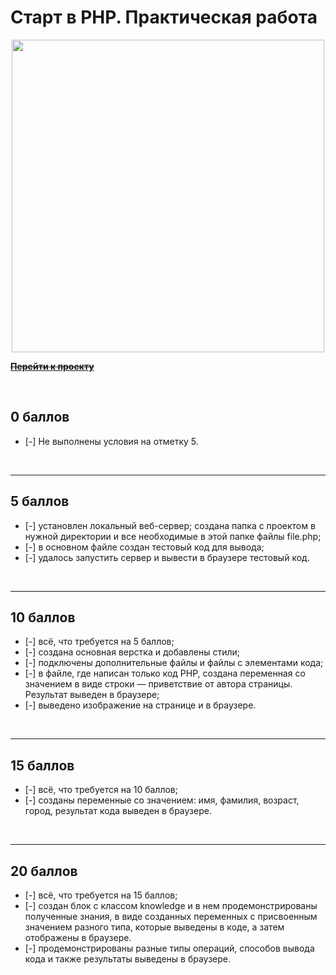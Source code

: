 # Старт в PHP. Практическая работа

<div style="width: 100%; text-align: center">
    <img src="https://lms.skillfactory.ru/assets/courseware/v1/66c937e939477cad56ca404555edc04a/asset-v1:SkillFactory+PHP-2.0+2020+type@asset+block/PHP_15.6._cover.svg" style="width: 500px;" >
</div>

~~**[Перейти к проекту]()**~~

<br>

## 0 баллов 

- [-] Не выполнены условия на отметку 5.

<br>
<hr>


## 5 баллов

- [-] установлен локальный веб-сервер;
создана папка с проектом в нужной директории и все необходимые в этой папке файлы file.php;
- [-] в основном файле создан тестовый код для вывода;
- [-] удалось запустить сервер и вывести в браузере тестовый код.

<br>
<hr>

## 10 баллов

- [-] всё, что требуется на 5 баллов;
- [-] создана основная верстка и добавлены стили;
- [-] подключены дополнительные файлы и файлы с элементами кода;
- [-] в файле, где написан только код PHP, создана переменная со значением в виде строки — приветствие от автора страницы. Результат выведен в браузере;
- [-] выведено изображение на странице и в браузере.

<br>
<hr>


## 15 баллов

- [-] всё, что требуется на 10 баллов;
- [-] созданы переменные со значением: имя, фамилия, возраст, город, результат кода выведен в браузере.

<br>
<hr>

## 20 баллов

- [-] всё, что требуется на 15 баллов;
- [-] создан блок с классом knowledge и в нем продемонстрированы полученные знания, в виде       созданных переменных с присвоенным значением разного типа, которые выведены в коде, а затем отображены в браузере.
- [-] продемонстрированы разные типы операций, способов вывода кода и также результаты выведены в браузере.
